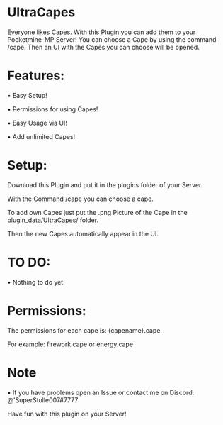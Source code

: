 # UltraCapes
Everyone likes Capes. With this Plugin you can add them to your Pocketmine-MP Server! 
You can choose a Cape by using the command /cape. Then an UI with the Capes you can choose will be opened.


# Features:

• Easy Setup!
   
• Permissions for using Capes!
   
• Easy Usage via UI!
  
• Add unlimited Capes!


# Setup:

Download this Plugin and put it in the plugins folder of your Server.

With the Command /cape you can choose a cape.

To add own Capes just put the .png Picture of the Cape in the plugin_data/UltraCapes/ folder. 

Then the new Capes automatically appear in the UI.

# TO DO:

• Nothing to do yet


# Permissions:

The permissions for each cape is: {capename}.cape.

For example: firework.cape or energy.cape


# Note


• If you have problems open an Issue or contact me on Discord:
  @'SuperStulle007#7777

Have fun with this plugin on your Server!
 
